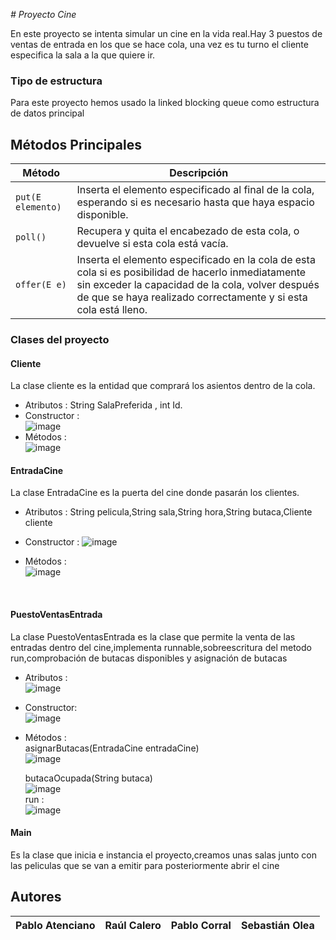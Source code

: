 <em> # Proyecto Cine </em>

En este proyecto se intenta simular un cine en la vida real.Hay 3 puestos de ventas de entrada en los que se hace cola, una vez es tu turno el cliente especifica la sala a la que quiere ir.


### Tipo de estructura 
Para este proyecto hemos usado la linked blocking queue como estructura de datos principal

## Métodos Principales

| Método               | Descripción                                                                                                  |
|----------------------|--------------------------------------------------------------------------------------------------------------|
| `put(E elemento)`    | Inserta el elemento especificado al final de la cola, esperando si es necesario hasta que haya espacio disponible. |
| `poll()`             | Recupera y quita el encabezado de esta cola, o devuelve si esta cola está vacía. |
| `offer(E e)`         | Inserta el elemento especificado en la cola de esta cola si es posibilidad de hacerlo inmediatamente sin exceder la capacidad de la cola, volver después de que se haya realizado correctamente y si esta cola está lleno.  |

### Clases del proyecto 
  
#### Cliente
La clase cliente es la entidad que comprará los asientos dentro de la cola.
* Atributos : String SalaPreferida , int Id. <br>
* Constructor : <br>![image](https://github.com/pabloaten/cine-proyecto/assets/127136385/ca77f5f6-987e-4de8-8ead-d8e91d4119cc)    <br>
* Métodos : <br>
   ![image](https://github.com/pabloaten/cine-proyecto/assets/127136385/f661cc3f-131c-4add-9f65-d7d172631d16)
    <br>

#### EntradaCine 
La clase EntradaCine es la puerta del cine donde pasarán los clientes.
* Atributos : String pelicula,String sala,String hora,String butaca,Cliente cliente <br>
* Constructor : ![image](https://github.com/pabloaten/cine-proyecto/assets/127136385/7a6a8212-9b96-4135-b7f0-a3e2ee022438)<br>

* Métodos :    <br> ![image](https://github.com/pabloaten/cine-proyecto/assets/127136385/de1ecf41-4965-4c66-98fd-d5510b420f83)
<br>

#### PuestoVentasEntrada 
La clase PuestoVentasEntrada es la clase que permite la venta de las entradas dentro del cine,implementa runnable,sobreescritura del metodo run,comprobación de butacas disponibles y asignación de butacas
* Atributos :  <br> ![image](https://github.com/pabloaten/cine-proyecto/assets/127136385/6fc0bd5d-60ab-4a62-9e03-670a1828fa15)
* Constructor: <br>
  ![image](https://github.com/pabloaten/cine-proyecto/assets/127136385/764b8c1e-fdcc-4304-9d9f-1f9525bf531b)

* Métodos :<br>
  asignarButacas(EntradaCine entradaCine)<br>
  ![image](https://github.com/pabloaten/cine-proyecto/assets/127136385/228c2a6f-388d-4765-8b2e-ed351e0b4c16)
  <br>
  
  butacaOcupada(String butaca)<br>
  ![image](https://github.com/pabloaten/cine-proyecto/assets/127136385/717b62ca-c4a3-421d-b887-10f4eb7f6363)
  <br>
  run : <br>
  ![image](https://github.com/pabloaten/cine-proyecto/assets/127136385/f69339a9-c102-4339-8b57-8e75eacaa73c)
   <br>

#### Main 
Es la clase que inicia e instancia el proyecto,creamos unas salas junto con las peliculas que se van a emitir para posteriormente abrir el cine


   
## Autores
| Pablo Atenciano| Raúl Calero |  Pablo Corral| Sebastián Olea |
| :---: | :---: | :---: | :---: | 

